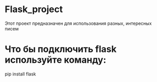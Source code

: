 # Flask_project

Этот проект предназначен для использования разных, интересных писем 


 # Что бы подключить flask используйте команду: 
  pip install flask
